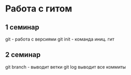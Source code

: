 # Работа с гитом
## 1 семинар
git - работа с версиями
git init - команда иниц. гит

## 2 семинар

git branch - выводит ветки
git log выводит все коммиты
